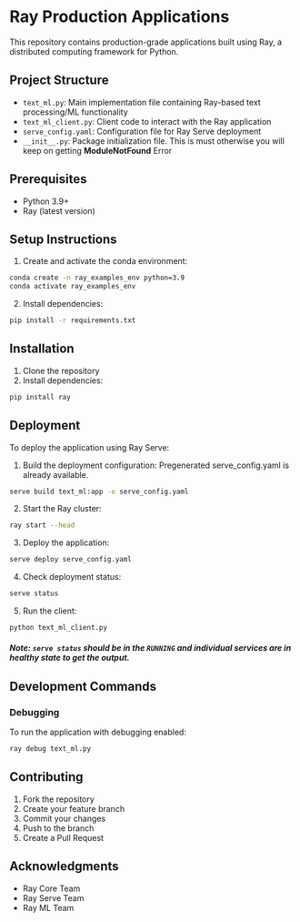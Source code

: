 # Ray Production Applications

This repository contains production-grade applications built using Ray, a distributed computing framework for Python.

## Project Structure

- `text_ml.py`: Main implementation file containing Ray-based text processing/ML functionality
- `text_ml_client.py`: Client code to interact with the Ray application
- `serve_config.yaml`: Configuration file for Ray Serve deployment
- `__init__.py`: Package initialization file. This is must otherwise you will keep on getting __ModuleNotFound__ Error

## Prerequisites

- Python 3.9+
- Ray (latest version)

## Setup Instructions

1. Create and activate the conda environment:

```bash
conda create -n ray_examples_env python=3.9
conda activate ray_examples_env
```

2. Install dependencies:

```bash
pip install -r requirements.txt
```

## Installation

1. Clone the repository
2. Install dependencies:

```bash
pip install ray
```

## Deployment

To deploy the application using Ray Serve:

1. Build the deployment configuration: Pregenerated serve_config.yaml is already available.

```bash
serve build text_ml:app -o serve_config.yaml
```

2. Start the Ray cluster:

```bash
ray start --head
```

3. Deploy the application:

```bash
serve deploy serve_config.yaml
```

4. Check deployment status:

```bash
serve status
```

5. Run the client:

```bash
python text_ml_client.py
```

##### Note: `serve status` should be in the `RUNNING` and individual services are in healthy state to get the output.

## Development Commands

### Debugging

To run the application with debugging enabled:

```bash
ray debug text_ml.py
```

## Contributing

1. Fork the repository
2. Create your feature branch
3. Commit your changes
4. Push to the branch
5. Create a Pull Request

## Acknowledgments

- Ray Core Team
- Ray Serve Team
- Ray ML Team
